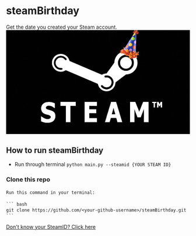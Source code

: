# steamBirthday
Get the date you created your Steam account. 
![](images/steamBday.jpg)

## How to run steamBirthday
- Run through terminal 
`python main.py --steamid {YOUR STEAM ID}`

### Clone this repo 
    Run this command in your terminal: 
    
    ``` bash
    git clone https://github.com/<your-github-username>/steamBirthday.git
    ```

[Don't know your SteamID? Click here](https://www.maketecheasier.com/find-steam-id/)
